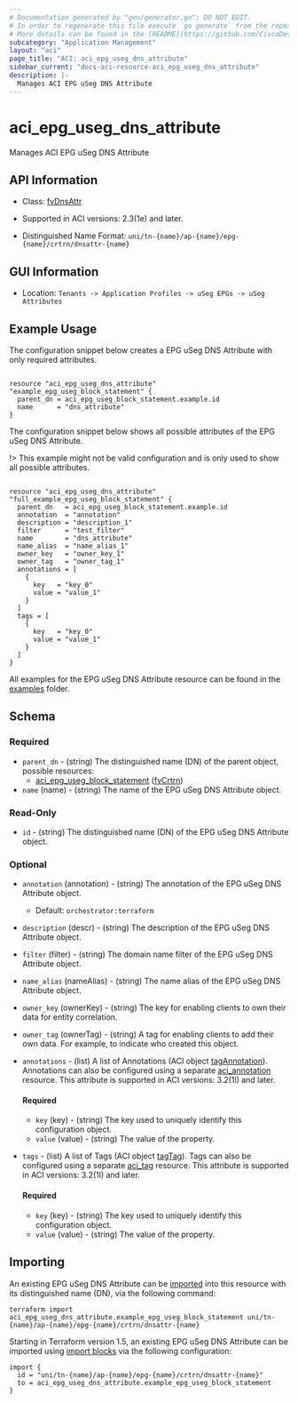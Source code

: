 ```yaml
---
# Documentation generated by "gen/generator.go"; DO NOT EDIT.
# In order to regenerate this file execute `go generate` from the repository root.
# More details can be found in the [README](https://github.com/CiscoDevNet/terraform-provider-aci/blob/master/README.md).
subcategory: "Application Management"
layout: "aci"
page_title: "ACI: aci_epg_useg_dns_attribute"
sidebar_current: "docs-aci-resource-aci_epg_useg_dns_attribute"
description: |-
  Manages ACI EPG uSeg DNS Attribute
---
```


# aci_epg_useg_dns_attribute #

Manages ACI EPG uSeg DNS Attribute



## API Information ##

* Class: [fvDnsAttr](https://pubhub.devnetcloud.com/media/model-doc-latest/docs/app/index.html#/objects/fvDnsAttr/overview)

* Supported in ACI versions: 2.3(1e) and later.

* Distinguished Name Format: `uni/tn-{name}/ap-{name}/epg-{name}/crtrn/dnsattr-{name}`

## GUI Information ##

* Location: `Tenants -> Application Profiles -> uSeg EPGs -> uSeg Attributes`

## Example Usage ##

The configuration snippet below creates a EPG uSeg DNS Attribute with only required attributes.

```hcl

resource "aci_epg_useg_dns_attribute" "example_epg_useg_block_statement" {
  parent_dn = aci_epg_useg_block_statement.example.id
  name      = "dns_attribute"
}

```
The configuration snippet below shows all possible attributes of the EPG uSeg DNS Attribute.

!> This example might not be valid configuration and is only used to show all possible attributes.

```hcl

resource "aci_epg_useg_dns_attribute" "full_example_epg_useg_block_statement" {
  parent_dn   = aci_epg_useg_block_statement.example.id
  annotation  = "annotation"
  description = "description_1"
  filter      = "test_filter"
  name        = "dns_attribute"
  name_alias  = "name_alias_1"
  owner_key   = "owner_key_1"
  owner_tag   = "owner_tag_1"
  annotations = [
    {
      key   = "key_0"
      value = "value_1"
    }
  ]
  tags = [
    {
      key   = "key_0"
      value = "value_1"
    }
  ]
}

```

All examples for the EPG uSeg DNS Attribute resource can be found in the [examples](https://github.com/CiscoDevNet/terraform-provider-aci/tree/master/examples/resources/aci_epg_useg_dns_attribute) folder.

## Schema ##

### Required ###

* `parent_dn` - (string) The distinguished name (DN) of the parent object, possible resources:
  - [aci_epg_useg_block_statement](https://registry.terraform.io/providers/CiscoDevNet/aci/latest/docs/resources/epg_useg_block_statement) ([fvCrtrn](https://pubhub.devnetcloud.com/media/model-doc-latest/docs/app/index.html#/objects/fvCrtrn/overview))
* `name` (name) - (string) The name of the EPG uSeg DNS Attribute object.

### Read-Only ###

* `id` - (string) The distinguished name (DN) of the EPG uSeg DNS Attribute object.

### Optional ###
  
* `annotation` (annotation) - (string) The annotation of the EPG uSeg DNS Attribute object.
  - Default: `orchestrator:terraform`
* `description` (descr) - (string) The description of the EPG uSeg DNS Attribute object.
* `filter` (filter) - (string) The domain name filter of the EPG uSeg DNS Attribute object.
* `name_alias` (nameAlias) - (string) The name alias of the EPG uSeg DNS Attribute object.
* `owner_key` (ownerKey) - (string) The key for enabling clients to own their data for entity correlation.
* `owner_tag` (ownerTag) - (string) A tag for enabling clients to add their own data. For example, to indicate who created this object.

* `annotations` - (list) A list of Annotations (ACI object [tagAnnotation](https://pubhub.devnetcloud.com/media/model-doc-latest/docs/app/index.html#/objects/tagAnnotation/overview)). Annotations can also be configured using a separate [aci_annotation](https://registry.terraform.io/providers/CiscoDevNet/aci/latest/docs/resources/annotation) resource. This attribute is supported in ACI versions: 3.2(1l) and later.
  
  #### Required ####
  
  * `key` (key) - (string) The key used to uniquely identify this configuration object.
  * `value` (value) - (string) The value of the property.

* `tags` - (list) A list of Tags (ACI object [tagTag](https://pubhub.devnetcloud.com/media/model-doc-latest/docs/app/index.html#/objects/tagTag/overview)). Tags can also be configured using a separate [aci_tag](https://registry.terraform.io/providers/CiscoDevNet/aci/latest/docs/resources/tag) resource. This attribute is supported in ACI versions: 3.2(1l) and later.
  
  #### Required ####
  
  * `key` (key) - (string) The key used to uniquely identify this configuration object.
  * `value` (value) - (string) The value of the property.

## Importing

An existing EPG uSeg DNS Attribute can be [imported](https://www.terraform.io/docs/import/index.html) into this resource with its distinguished name (DN), via the following command:

```
terraform import aci_epg_useg_dns_attribute.example_epg_useg_block_statement uni/tn-{name}/ap-{name}/epg-{name}/crtrn/dnsattr-{name}
```

Starting in Terraform version 1.5, an existing EPG uSeg DNS Attribute can be imported
using [import blocks](https://developer.hashicorp.com/terraform/language/import) via the following configuration:

```
import {
  id = "uni/tn-{name}/ap-{name}/epg-{name}/crtrn/dnsattr-{name}"
  to = aci_epg_useg_dns_attribute.example_epg_useg_block_statement
}
```
